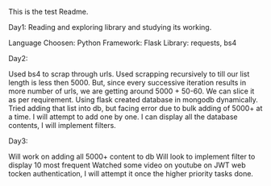 This is the test Readme.

Day1: Reading and exploring library and studying its working.

Language Choosen: Python
Framework: Flask
Library: requests, bs4

Day2:

Used bs4 to scrap through urls.
Used scrapping recursively to till our list length is less then 5000.
But, since every successive iteration results in more number of urls, we are getting around 5000 + 50-60.
We can slice it as per requirement.
Using flask created database in mongodb dynamically.
Tried adding that list into db, but facing error due to bulk adding of 5000+ at a time. I will attempt to add one by one.
I can display all the database contents, I will implement filters.

Day3:

Will work on adding all 5000+ content to db
Will look to implement filter to display 10 most frequent
Watched some video on youtube on JWT web tocken authentication, I will attempt it once the higher priority tasks done.
